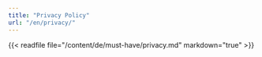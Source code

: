 ```yaml
---
title: "Privacy Policy"
url: "/en/privacy/"
---
```


{{< readfile file="/content/de/must-have/privacy.md" markdown="true" >}}
